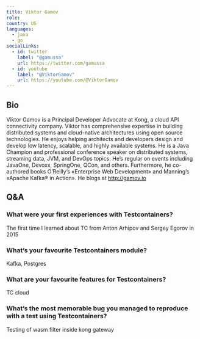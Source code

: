 ```yaml
---
title: Viktor Gamov
role:
country: US
languages:
  - java
  - go
socialLinks:
  - id: twitter
    label: "@gamussa"
    url: https://twitter.com/gamussa
  - id: youtube
    label: "@ViktorGamov"
    url: https://youtube.com/@ViktorGamov
---
```

## Bio
Viktor Gamov is a Principal Developer Advocate at Kong, a cloud API connectivity company. Viktor has comprehensive expertise in building distributed systems and cloud-native architectures using open source technologies. He enjoys helping architects and developers design and develop low latency, scalable, and highly available systems. He is a Java Champion and professional conference speaker on distributed systems, streaming data, JVM, and DevOps topics. He’s regular on events including JavaOne, Devoxx, SpringOne, QCon, and others. Furthermore, he co-authored books O’Reilly’s «Enterprise Web Development» and Manning’s «Apache Kafka® in Action». He blogs at http://gamov.io

## Q&A
### What were your first experiences with Testcontainers?
The first time I learned about TC from Anton Arhipov and Sergey Egorov in 2015

### What’s your favourite Testcontainers module?
Kafka, Postgres

### What are your favourite features for Testcontainers?
TC cloud

### What’s the most memorable bug you managed to reproduce with a test using Testcontainers?
Testing of wasm filter inside kong gateway